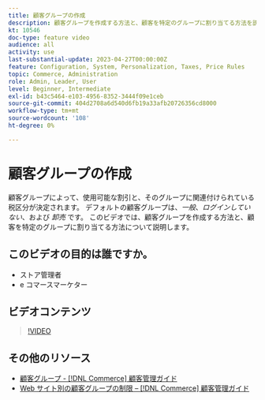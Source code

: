 ```yaml
---
title: 顧客グループの作成
description: 顧客グループを作成する方法と、顧客を特定のグループに割り当てる方法を説明します。これにより、使用可能な割引および関連する税クラスが決定されます。
kt: 10546
doc-type: feature video
audience: all
activity: use
last-substantial-update: 2023-04-27T00:00:00Z
feature: Configuration, System, Personalization, Taxes, Price Rules
topic: Commerce, Administration
role: Admin, Leader, User
level: Beginner, Intermediate
exl-id: b43c5464-e103-4956-8352-3444f09e1ceb
source-git-commit: 404d2708a6d540d6fb19a33afb20726356cd8000
workflow-type: tm+mt
source-wordcount: '108'
ht-degree: 0%

---
```


# 顧客グループの作成

顧客グループによって、使用可能な割引と、そのグループに関連付けられている税区分が決定されます。 デフォルトの顧客グループは、_一般_、_ログインしていない_、および _卸売_ です。 このビデオでは、顧客グループを作成する方法と、顧客を特定のグループに割り当てる方法について説明します。

## このビデオの目的は誰ですか。

- ストア管理者
- e コマースマーケター

## ビデオコンテンツ

>[!VIDEO](https://video.tv.adobe.com/v/343660?quality=12&learn=on)

## その他のリソース

- [ 顧客グループ - [!DNL Commerce]  顧客管理ガイド ](https://experienceleague.adobe.com/docs/commerce-admin/customers/customers-menu/customer-groups.html?lang=ja)
- [Web サイト別の顧客グループの制限 –  [!DNL Commerce]  顧客管理ガイド ](https://developer.adobe.com/commerce/php/development/components/indexing/optimization/#customer-group-limitations-by-websites)
